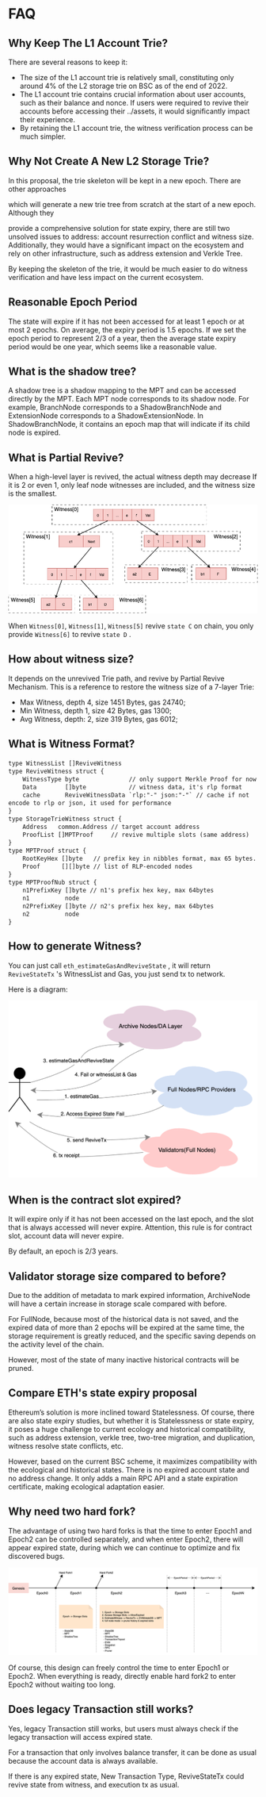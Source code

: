 # FAQ

## Why Keep The L1 Account Trie?

There are several reasons to keep it:

*   The size of the L1 account trie is relatively small, constituting only around 4% of the L2 storage trie on BSC as of the end of 2022.
*   The L1 account trie contains crucial information about user accounts, such as their balance and nonce. If users were required to revive their accounts before accessing their ../assets, it would significantly impact their experience.
*   By retaining the L1 account trie, the witness verification process can be much simpler.

## Why Not Create A New L2 Storage Trie?

In this proposal, the trie skeleton will be kept in a new epoch. There are other approaches 

which will generate a new trie tree from scratch at the start of a new epoch. Although they

provide a comprehensive solution for state expiry, there are still two unsolved issues to address: account resurrection conflict and witness size. Additionally, they would have a significant impact on the ecosystem and rely on other infrastructure, such as address extension and Verkle Tree.

By keeping the skeleton of the trie, it would be much easier to do witness verification and have less impact on the current ecosystem.

## Reasonable Epoch Period

The state will expire if it has not been accessed for at least 1 epoch or at most 2 epochs. On average, the expiry period is 1.5 epochs. If we set the epoch period to represent 2/3 of a year, then the average state expiry period would be one year, which seems like a reasonable value.

## What is the shadow tree?

A shadow tree is a shadow mapping to the MPT and can be accessed directly by the MPT. Each MPT node corresponds to its shadow node. For example, BranchNode corresponds to a ShadowBranchNode and ExtensionNode corresponds to a ShadowExtensionNode. In ShadowBranchNode, it contains an epoch map that will indicate if its child node is expired.

## What is Partial Revive?

When a high-level layer is revived, the actual witness depth may decrease If it is 2 or even 1, only leaf node witnesses are included, and the witness size is the smallest.

![](../assets/consensus-state-expiry/partial-revive.png)

When `Witness[0]`, `Witness[1]`, `Witness[5]` revive `state C` on chain, you only provide `Witness[6]` to revive `state D` .

## How about witness size?

It depends on the unrevived Trie path, and revive by Partial Revive Mechanism. This is a reference to restore the witness size of a 7-layer Trie:

*   Max Witness, depth 4, size 1451 Bytes, gas 24740;
*   Min Witness, depth 1, size 42 Bytes, gas 1300;
*   Avg Witness, depth: 2, size 319 Bytes, gas 6012;

## What is Witness Format?

```plain
type WitnessList []ReviveWitness 
type ReviveWitness struct {
	WitnessType byte              // only support Merkle Proof for now
	Data        []byte            // witness data, it's rlp format
	cache       ReviveWitnessData `rlp:"-" json:"-"` // cache if not encode to rlp or json, it used for performance
}
type StorageTrieWitness struct {
	Address   common.Address // target account address
	ProofList []MPTProof     // revive multiple slots (same address)
}
type MPTProof struct {
	RootKeyHex []byte   // prefix key in nibbles format, max 65 bytes.
	Proof      [][]byte // list of RLP-encoded nodes
}
type MPTProofNub struct {
	n1PrefixKey []byte // n1's prefix hex key, max 64bytes
	n1          node
	n2PrefixKey []byte // n2's prefix hex key, max 64bytes
	n2          node
}
```

## How to generate Witness?

You can just call `eth_estimateGasAndReviveState` , it will return `ReviveStateTx` 's WitnessList and Gas, you just send tx to network.

  

Here is a diagram:

![](../assets/consensus-state-expiry/jacksen_state_expiry-ss-demo.png)

## When is the contract slot expired?

It will expire only if it has not been accessed on the last epoch, and the slot that is always accessed will never expire. Attention, this rule is for contract slot, account data will never expire.

  

By default, an epoch is 2/3 years.

## Validator storage size compared to before?

Due to the addition of metadata to mark expired information, ArchiveNode will have a certain increase in storage scale compared with before.

  

For FullNode, because most of the historical data is not saved, and the expired data of more than 2 epochs will be expired at the same time, the storage requirement is greatly reduced, and the specific saving depends on the activity level of the chain.

  

However, most of the state of many inactive historical contracts will be pruned.

## Compare ETH's state expiry proposal

Ethereum’s solution is more inclined toward Statelessness. Of course, there are also state expiry studies, but whether it is Statelessness or state expiry, it poses a huge challenge to current ecology and historical compatibility, such as address extension, verkle tree, two-tree migration, and duplication, witness resolve state conflicts, etc.

  

However, based on the current BSC scheme, it maximizes compatibility with the ecological and historical states. There is no expired account state and no address change. It only adds a main RPC API and a state expiration certificate, making ecological adaptation easier.

  

## Why need two hard fork?

The advantage of using two hard forks is that the time to enter Epoch1 and Epoch2 can be controlled separately, and when enter Epoch2, there will appear expired state, during which we can continue to optimize and fix discovered bugs.

![](../assets/consensus-state-expiry/ss-hardfork.png)

Of course, this design can freely control the time to enter Epoch1 or Epoch2. When everything is ready, directly enable hard fork2 to enter Epoch2 without waiting too long.

  

## Does legacy Transaction still works?

Yes, legacy Transaction still works, but users must always check if the legacy transaction will access expired state.

  

For a transaction that only involves balance transfer, it can be done as usual because the account data is always available.

  

If there is any expired state, New Transaction Type, ReviveStateTx could revive state from witness, and execution tx as usual.

